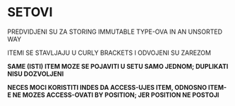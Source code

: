 # SETOVI

PREDVIDJENI SU ZA STORING IMMUTABLE TYPE-OVA IN AN UNSORTED WAY

ITEMI SE STAVLJAJU U CURLY BRACKETS I ODVOJENI SU ZAREZOM

**SAME (ISTI) ITEM MOZE SE POJAVITI U SETU SAMO JEDNOM; DUPLIKATI NISU DOZVOLJENI**

**NECES MOCI KORISTITI INDES DA ACCESS-UJES ITEM, ODNOSNO ITEM-E NE MOZES ACCESS-OVATI BY POSITION; JER POSITION NE POSTOJI**


